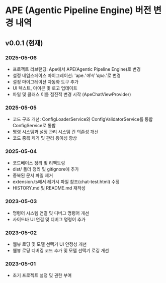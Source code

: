 # APE (Agentic Pipeline Engine) 버전 변경 내역

## v0.0.1 (현재)

### 2025-05-06
- 프로젝트 리브랜딩: Ape에서 APE(Agentic Pipeline Engine)로 변경
- 설정 네임스페이스 마이그레이션: 'ape.*'에서 'ape.*'로 변경
- 설정 마이그레이션 자동화 도구 추가
- UI 텍스트, 아이콘 및 로고 업데이트
- 파일 및 클래스 이름 점진적 변경 시작 (ApeChatViewProvider)

### 2025-05-05
- 코드 구조 개선: ConfigLoaderService와 ConfigValidatorService를 통합 ConfigService로 통합
- 명령 시스템과 설정 관리 시스템 간 의존성 개선
- 코드 중복 제거 및 관리 용이성 향상

### 2025-05-04
- 코드베이스 정리 및 리팩토링
- dist/ 폴더 정리 및 gitignore에 추가
- 중복된 문서 파일 제거
- extension.ts에서 레거시 파일 참조(chat-test.html) 수정
- HISTORY.md 및 README.md 재작성

### 2023-05-03
- 명령어 시스템 연결 및 디버그 명령어 개선
- 사이드바 UI 연결 및 디버그 명령어 추가

### 2023-05-02
- 웹뷰 로딩 및 모델 선택기 UI 안정성 개선
- 웹뷰 로딩 디버깅 코드 추가 및 모델 선택기 로깅 개선

### 2023-05-01
- 초기 프로젝트 설정 및 권한 부여